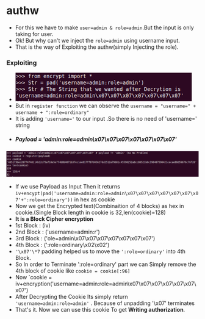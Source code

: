 # authw
* For this we have to make `user=admin & role=admin`.But the input is only taking for user.
* Ok! But why can't we inject the `role=admin` using username input.
* That is the way of Exploiting the authw(simply Injecting the role).
### Exploiting
* ![aw1](https://raw.githubusercontent.com/Ajay-Aj-00/Test/master/Images/www.png)
* But in `register function` we can observe the `username = "username=" + username + ":role=ordinary"`
* It is adding `'username='` to our input .So there is no need of 'username=' string
* ##### Payload = 'admin:role=admin\x07\x07\x07\x07\x07\x07\x07' 
![aw1](https://raw.githubusercontent.com/Ajay-Aj-00/Test/master/Images/aww.png)
* If we use Payload as Input Then it returns `iv+encypt(pad('username=admin:role=admin\x07\x07\x07\x07\x07\x07\x07'+':role=ordinary'))` in hex as cookie
* Now we get the Encrypted text(Combinaition of 4 blocks) as hex in cookie.(Single Block length in cookie is 32,len(cookie)=128)
* **It is a Block Cipher encryption**
* 1st Block : (iv)
* 2nd Block : ('username=admin:r')
* 3rd Block : ('ole=admin\x07\x07\x07\x07\x07\x07\x07')
* 4th Block : (':role=ordinary\x02\x02')
* `'\x07'\*7` padding helped us to move the `':role=ordinary'` into 4th Block.
* So In order to Terminate ':role=ordinary' part we can Simply remove the 4th block of cookie like `cookie = cookie[:96]`
* Now `cookie = iv+encryption('username=admin:role=admin\x07\x07\x07\x07\x07\x07\x07')
* After Decrypting the Cookie Its simply return `'username=admin:role=admin'` . Because of unpadding '\x07' terminates
* That's it. Now we can use this cookie To get **Writing authorization**. 
